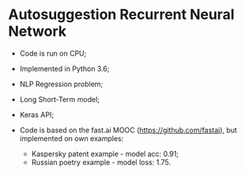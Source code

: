 # Autosuggestion Recurrent Neural Network 
- Code is run on CPU;
- Implemented in Python 3.6;
- NLP Regression problem;

- Long Short-Term model; 
- Keras API;

- Code is based on the fast.ai MOOC (https://github.com/fastai), but implemented on own examples:
    - Kaspersky patent example - model acc: 0.91;
    - Russian poetry example - model loss: 1.75.

